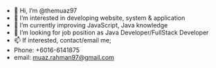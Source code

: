 - 👋 Hi, I’m @themuaz97
- 👀 I’m interested in developing website, system & application
- 🌱 I’m currently improving JavaScript, Java knowledge
- 💞️ I’m looking for job position as Java Developer/FullStack Developer
- 📫 If interested, contact/email me;
- Phone: +6016-6141875
- email: muaz.rahman97@gmail.com

<!---
themuaz97/themuaz97 is a ✨ special ✨ repository because its `README.md` (this file) appears on your GitHub profile.
You can click the Preview link to take a look at your changes.
--->
